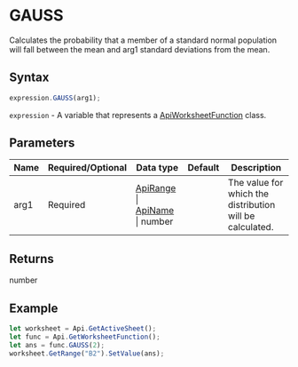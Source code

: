 # GAUSS

Calculates the probability that a member of a standard normal population will fall between the mean and arg1 standard deviations from the mean.

## Syntax

```javascript
expression.GAUSS(arg1);
```

`expression` - A variable that represents a [ApiWorksheetFunction](../ApiWorksheetFunction.md) class.

## Parameters

| **Name** | **Required/Optional** | **Data type** | **Default** | **Description** |
| ------------- | ------------- | ------------- | ------------- | ------------- |
| arg1 | Required | [ApiRange](../../ApiRange/ApiRange.md) \| [ApiName](../../ApiName/ApiName.md) \| number |  | The value for which the distribution will be calculated. |

## Returns

number

## Example



```javascript editor-
let worksheet = Api.GetActiveSheet();
let func = Api.GetWorksheetFunction();
let ans = func.GAUSS(2);
worksheet.GetRange("B2").SetValue(ans);


```

